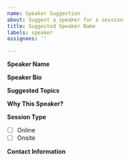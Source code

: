 ```yaml
---
name: Speaker Suggestion
about: Suggest a speaker for a session
title: Suggested Speaker Name
labels: speaker
assignees: ''

---
```


<!-- *** Please consult with the speaker before sharing any private info. *** -->

**Speaker Name**

<!-- Full name or preferred online alias of the speaker. -->
<!-- you can suggest both yourself or someone else. -->

**Speaker Bio**
<!-- Short intro about their expertise, work, and relevance to Linux/FOSS/tech -->

**Suggested Topics**
<!-- Name the topic(s) you expect the speaker to cover. You can link existing topics by typing # and selecting existing issues. -->

**Why This Speaker?**
<!-- Briefly explain why you think this person would be a good fit to cover the suggested topics — e.g., expertise, community contributions, unique perspective, etc. -->

**Session Type**
- [ ] Online 
- [ ] Onsite

**Contact Information**
<!-- List at least one way to contact the speaker: Telegram, GitHub, LinkedIn, or other public contact like blog, or protfolio, etc. Please consult with the speaker before sharing any private info. -->


<!-- Insert any additional content below this line. -->
